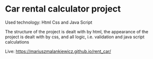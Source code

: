 # Car rental calculator project

Used technology: Html Css and Java Script


The structure of the project is dealt with by html, the appearance of the project is dealt with by css, and all logic, i.e. validation and java script calculations


Live: https://mariuszmalankiewicz.github.io/rent_car/
